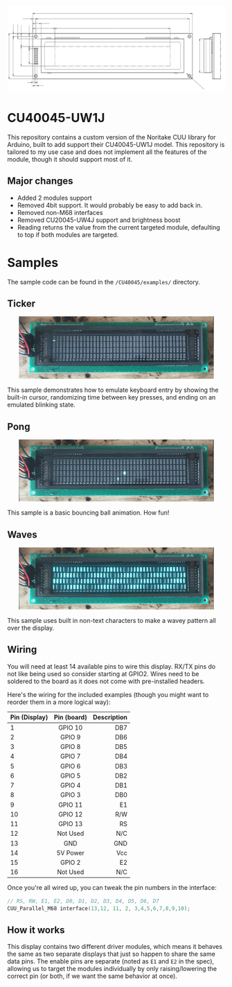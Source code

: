 
<p align="center">
  <img src="img/header.png?raw=true" alt="Schematics">
</p>

# CU40045-UW1J

This repository contains a custom version of the Noritake CUU library for Arduino, built to add support their CU40045-UW1J model. This repository is tailored to my use case and does not implement all the features of the module, though it should support most of it.


## Major changes

- Added 2 modules support
- Removed 4bit support. It would probably be easy to add back in.
- Removed non-M68 interfaces
- Removed CU20045-UW4J support and brightness boost
- Reading returns the value from the current targeted module, defaulting to top if both modules are targeted.


# Samples

The sample code can be found in the `/CU40045/examples/` directory.

## Ticker

<p align="center">
  <img src="img/ticker.gif?raw=true" alt="Ticker">
</p>

This sample demonstrates how to emulate keyboard entry by showing the built-in cursor, randomizing time between key presses, and ending on an emulated blinking state.


## Pong

<p align="center">
  <img src="img/pong.gif?raw=true" alt="Pong">
</p>

This sample is a basic bouncing ball animation. How fun!

## Waves

<p align="center">
  <img src="img/waves.gif?raw=true" alt="Waves">
</p>

This sample uses built in non-text characters to make a wavey pattern all over the display.

## Wiring

You will need at least 14 available pins to wire this display. RX/TX pins do not like being used so consider starting at GPIO2. Wires need to be soldered to the board as it does not come with pre-installed headers.

Here's the wiring for the included examples (though you might want to reorder them in a more logical way):

| Pin (Display)  | Pin (board)  | Description  |
| :------------- | :----------: | -----------: |
| 1              | GPIO 10      | DB7          |
| 2              | GPIO 9       | DB6          |
| 3              | GPIO 8       | DB5          |
| 4              | GPIO 7       | DB4          |
| 5              | GPIO 6       | DB3          |
| 6              | GPIO 5       | DB2          |
| 7              | GPIO 4       | DB1          |
| 8              | GPIO 3       | DB0          |
| 9              | GPIO 11      | E1           |
| 10             | GPIO 12      | R/W          |
| 11             | GPIO 13      | RS           |
| 12             | Not Used     | N/C          |
| 13             | GND          | GND          |
| 14             | 5V Power     | Vcc          |
| 15             | GPIO 2       | E2           |
| 16             | Not Used     | N/C          |


Once you're all wired up, you can tweak the pin numbers in the interface:

```cpp
// RS, RW, E1, E2, D0, D1, D2, D3, D4, D5, D6, D7
CUU_Parallel_M68 interface(13,12, 11, 2, 3,4,5,6,7,8,9,10);
```

## How it works

This display contains two different driver modules, which means it behaves the same as two separate displays that just so happen to share the same data pins. The enable pins are separate (noted as `E1` and `E2` in the spec), allowing us to target the modules individually by only raising/lowering the correct pin (or both, if we want the same behavior at once).
